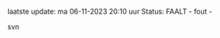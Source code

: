 laatste update: 
ma 06-11-2023 20:10   uur 
Status: FAALT - fout - 
<div class="service R">svn</div>